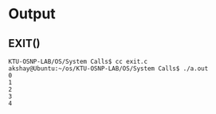 # Output

## EXIT()

```
KTU-OSNP-LAB/OS/System Calls$ cc exit.c
akshay@Ubuntu:~/os/KTU-OSNP-LAB/OS/System Calls$ ./a.out
0
1
2
3
4
```

